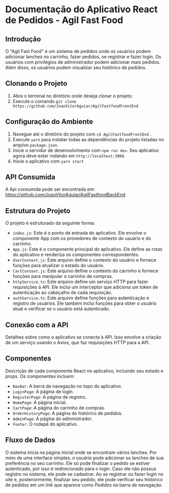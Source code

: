# Documentação do Aplicativo React de Pedidos - Agil Fast Food


## Introdução
O "Agil Fast Food" é um sistema de pedidos onde os usuários podem adicionar lanches no carrinho, fazer pedidos, se registrar e fazer login. Os usuários com privilégios de administrador podem adicionar mais pedidos. Além disso, os usuários podem visualizar seu histórico de pedidos.

## Clonando o Projeto

1. Abra o terminal no diretório onde deseja clonar o projeto.
2. Execute o comando `git clone https://github.com/JoaoVitorAguiar/AgilFastfoodFrontEnd`

## Configuração do Ambiente

1. Navegue até o diretório do projeto com `cd AgilFastfoodFrontEnd` .
2. Execute `yarn` para instalar todas as dependências do projeto listadas no arquivo `package.json`.
3. Inicie o servidor de desenvolvimento com `npm run dev`. Seu aplicativo agora deve estar rodando em `http://localhost:3000`.
4. Inicie o aplicativo com `yarn start`

## API Consumida

A Api consumida pode ser encontrada em: https://github.com/JoaoVitorAguiar/AgilFastfoodBackEnd

## Estrutura do Projeto
O projeto é estruturado da seguinte forma:
- `index.js`: Este é o ponto de entrada do aplicativo. Ele envolve o componente App com os provedores de contexto do usuário e do carrinho.
- `App.js`: Este é o componente principal do aplicativo. Ele define as rotas do aplicativo e renderiza os componentes correspondentes.
- `UserContext.js`: Este arquivo define o contexto do usuário e fornece funções para atualizar o estado do usuário.
- `CartContext.js`: Este arquivo define o contexto do carrinho e fornece funções para manipular o carrinho de compras.
- `httpService.ts`: Este arquivo define um serviço HTTP para fazer requisições à API. Ele inclui um interceptor que adiciona um token de autenticação ao cabeçalho de cada requisição.
- `authService.ts`: Este arquivo define funções para autenticação e registro de usuários. Ele também inclui funções para obter o usuário atual e verificar se o usuário está autenticado.

## Conexão com a API
Detalhes sobre como o aplicativo se conecta à API. Isso envolve a criação de um serviço usando o Axios, que faz requisições HTTP para a API.

## Componentes
Descrição de cada componente React no aplicativo, incluindo seu estado e props. Os componentes incluem:
- `NavBar`: A barra de navegação no topo do aplicativo.
- `LoginPage`: A página de login.
- `RegisterPage`: A página de registro.
- `HomePage`: A página inicial.
- `CartPage`: A página do carrinho de compras.
- `OrderHistoryPage`: A página do histórico de pedidos.
- `AdminPage`: A página do administrador.
- `Footer`: O rodapé do aplicativo.

## Fluxo de Dados

O sistema inicia na página inicial onde se encontram vários lanches. Por meio de uma interface simples, o usuário pode adicionar os lanches de sua preferência no seu carrinho. Ele só pode finalizar o pedido se estiver autenticado, por isso é redirecionado para o login. Caso ele não possua registro no sistema, ele pode se cadastrar. Ao se registrar ou fazer login no site e, posteriormente, finalizar seu pedido, ele pode verificar seu histórico de pedidos em um link que aparece como *Pedidos* na barra de navegação.

